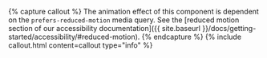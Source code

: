 {% capture callout %}
The animation effect of this component is dependent on the `prefers-reduced-motion` media query. See the [reduced motion section of our accessibility documentation]({{ site.baseurl }}/docs/getting-started/accessibility/#reduced-motion).
{% endcapture %}
{% include callout.html content=callout type="info" %}
